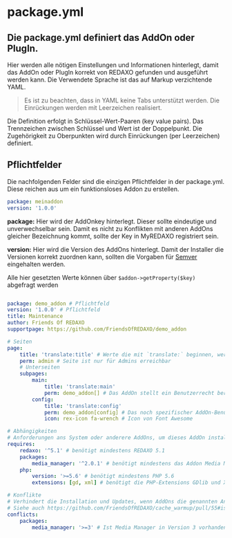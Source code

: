 # package.yml

## Die package.yml definiert das AddOn oder PlugIn. 

Hier werden alle nötigen Einstellungen und Informationen hinterlegt, damit das AddOn oder PlugIn korrekt von REDAXO gefunden und ausgeführt werden kann. 
Die Verwendete Sprache ist das auf Markup verzichtende YAML.

> Es ist zu beachten, dass in YAML keine Tabs unterstützt werden. Die Einrückungen werden mit Leerzeichen realisiert. 

Die Definition erfolgt in Schlüssel-Wert-Paaren (key value pairs). Das Trennzeichen zwischen Schlüssel und Wert ist der Doppelpunkt. Die Zugehörigkeit zu Oberpunkten wird durch Einrückungen (per Leerzeichen) definiert.

## Pflichtfelder

Die nachfolgenden Felder sind die einzigen Pflichtfelder in der package.yml. Diese reichen aus um ein funktionsloses Addon zu erstellen. 

```yml
package: meinaddon 
version: '1.0.0' 
```
**package:** Hier wird der AddOnkey hinterlegt. Dieser sollte eindeutige und unverwechselbar sein. Damit es nicht zu Konflikten mit anderen AddOns gleicher Bezeichnung kommt, sollte der Key in MyREDAXO registriert sein. 

**version:** Hier wird die Version des AddOns hinterlegt. Damit der Installer die Versionen korrekt zuordnen kann, sollten die Vorgaben für [Semver](http://semver.org/lang/de/) eingehalten werden. 

Alle hier gesetzten Werte können über `$addon->getProperty($key)` abgefragt werden

```yml

package: demo_addon # Pflichtfeld
version: '1.0.0' # Pflichtfeld
title: Maintenance
author: Friends Of REDAXO
supportpage: https://github.com/FriendsOfREDAXO/demo_addon

# Seiten
page:
    title: 'translate:title' # Werte die mit `translate:` beginnen, werden anhand der Sprachdatei übersetzt. Der Addon-Präfix (hier `demo_addon_`) kann weggelassen werden.
    perm: admin # Seite ist nur für Admins erreichbar
    # Unterseiten
    subpages:
        main:
            title: 'translate:main'
            perm: demo_addon[] # Das AddOn stellt ein Benutzerrecht bereit, das aktiviert sein muss, um diese Unterseite zu erreichen. Admins haben alle Rechte.
        config:
            title: 'translate:config'
            perm: demo_addon[config] # Das noch spezifischer AddOn-Benutzerrecht 'config' ist für diese Unterseite erforderlich. Admins haben alle Rechte.
            icon: rex-icon fa-wrench # Icon von Font Awesome

# Abhängigkeiten
# Anforderungen ans System oder anderere AddOns, um dieses AddOn installieren oder update zu können
requires:
    redaxo: '^5.1' # benötigt mindestens REDAXO 5.1
    packages:
        media_manager: '^2.0.1' # benötigt mindestens das Addon Media Manager 2.0.1
    php:
        version: '>=5.6' # benötigt mindestens PHP 5.6
        extensions: [gd, xml] # benötigt die PHP-Extensions GDlib und XML

# Konflikte
# Verhindert die Installation und Updates, wenn AddOns die genannten Anforderungen erfüllen
# Siehe auch https://github.com/FriendsOfREDAXO/cache_warmup/pull/55#issuecomment-280906737
conflicts:
    packages:
        media_manager: '>=3' # Ist Media Manager in Version 3 vorhanden, führt das zum Konflikt mit diesem AddOn

```


